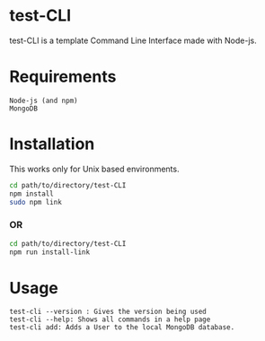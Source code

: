 # test-CLI

test-CLI is a template Command Line Interface made with Node-js.

# Requirements
    Node-js (and npm)
    MongoDB

# Installation

This works only for Unix based environments.
```bash
cd path/to/directory/test-CLI
npm install
sudo npm link
```
### OR
```bash
cd path/to/directory/test-CLI
npm run install-link
```

# Usage

```
test-cli --version : Gives the version being used
test-cli --help: Shows all commands in a help page
test-cli add: Adds a User to the local MongoDB database.
```
